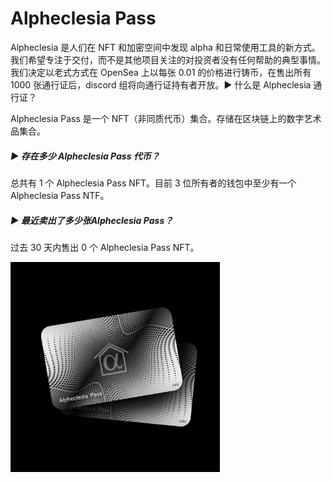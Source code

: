 # Alpheclesia Pass

Alpheclesia 是人们在 NFT 和加密空间中发现 alpha 和日常使用工具的新方式。我们希望专注于交付，而不是其他项目关注的对投资者没有任何帮助的典型事情。我们决定以老式方式在 OpenSea 上以每张 0.01 的价格进行铸币，在售出所有 1000 张通行证后，discord 组将向通行证持有者开放。▶ 什么是 Alpheclesia 通行证？

Alpheclesia Pass 是一个 NFT（非同质代币）集合。存储在区块链上的数字艺术品集合。

##### ▶ 存在多少 Alpheclesia Pass 代币？

总共有 1 个 Alpheclesia Pass NFT。目前 3 位所有者的钱包中至少有一个 Alpheclesia Pass NTF。

##### ▶ 最近卖出了多少张Alpheclesia Pass？

过去 30 天内售出 0 个 Alpheclesia Pass NFT。

![微信截图_20220824120854](微信截图_20220824120854.png)
